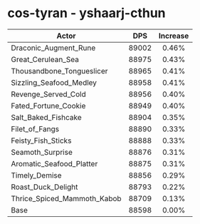 # cos-tyran - yshaarj-cthun
| Actor | DPS | Increase |
|---|:---:|:---:|
|Draconic_Augment_Rune|89002|0.46%|
|Great_Cerulean_Sea|88975|0.43%|
|Thousandbone_Tongueslicer|88965|0.41%|
|Sizzling_Seafood_Medley|88958|0.41%|
|Revenge_Served_Cold|88956|0.40%|
|Fated_Fortune_Cookie|88949|0.40%|
|Salt_Baked_Fishcake|88904|0.35%|
|Filet_of_Fangs|88890|0.33%|
|Feisty_Fish_Sticks|88888|0.33%|
|Seamoth_Surprise|88876|0.31%|
|Aromatic_Seafood_Platter|88875|0.31%|
|Timely_Demise|88856|0.29%|
|Roast_Duck_Delight|88793|0.22%|
|Thrice_Spiced_Mammoth_Kabob|88709|0.13%|
|Base|88598|0.00%|
